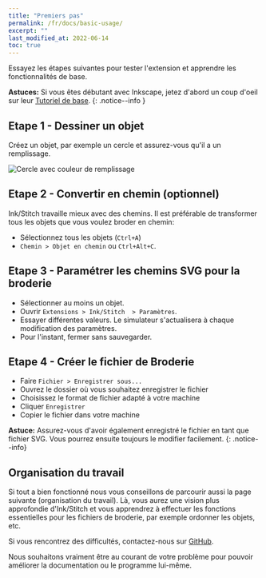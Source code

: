 ```yaml
---
title: "Premiers pas"
permalink: /fr/docs/basic-usage/
excerpt: ""
last_modified_at: 2022-06-14
toc: true
---
```

Essayez les étapes suivantes pour tester l'extension et apprendre les fonctionnalités de base.

**Astuces:** Si vous êtes débutant avec Inkscape, jetez d'abord un coup d'oeil sur leur [Tutoriel de base](https://inkscape.org/fr/doc/tutorials/basic/tutorial-basic.html).
{: .notice--info }

## Etape 1 - Dessiner un objet

Créez un objet, par exemple un cercle et assurez-vous qu'il a un remplissage.


![Cercle avec couleur de remplissage](/assets/images/docs/en/basic-usage-circle-fill-color.png)

## Etape 2 - Convertir en chemin (optionnel)

Ink/Stitch travaille mieux avec des chemins. Il est préférable de transformer tous  les objets que vous voulez broder en chemin:

* Sélectionnez tous les objets (`Ctrl+A`)
* `Chemin > Objet en chemin` ou `Ctrl+Alt+C`.



## Etape 3 - Paramétrer les chemins SVG pour la broderie

* Sélectionner au moins un objet.
* Ouvrir `Extensions > Ink/Stitch  > Paramètres`.
* Essayer différentes valeurs. Le simulateur s'actualisera à chaque modification des paramètres.
* Pour l'instant, fermer sans sauvegarder.

## Etape 4 - Créer le fichier de Broderie


* Faire `Fichier > Enregistrer sous...`
* Ouvrez le dossier où vous souhaitez enregistrer le fichier
*  Choisissez le format de fichier adapté à votre machine
* Cliquer `Enregistrer`
* Copier le fichier dans votre machine

**Astuce:** Assurez-vous d'avoir également enregistré le fichier en tant que fichier SVG. Vous pourrez ensuite toujours le modifier facilement.
{: .notice--info}

## Organisation du travail

Si tout a bien fonctionné nous vous conseillons de parcourir aussi la page suivante (organisation du travail). Là, vous aurez une vision plus approfondie d'Ink/Stitch et vous apprendrez à effectuer les fonctions essentielles pour les fichiers de broderie, par exemple ordonner les objets, etc.

Si vous rencontrez des difficultés, contactez-nous sur [GitHub](https://github.com/inkstitch/inkstitch/issues/). 

Nous souhaitons vraiment être au courant de votre problème pour pouvoir améliorer la documentation ou le programme lui-même.   



